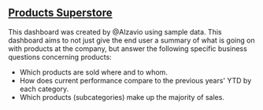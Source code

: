 ## [Products Superstore](https://public.tableau.com/app/profile/luiz.ramos2262/viz/ProductPerformance_16421590613470/ProductOverview?publish=yes)

This dashboard was created by @Alzavio using sample data. This dashboard aims to not just give the end user a summary of what is going on with products at the company, but answer the following specific business questions concerning products: 
- Which products are sold where and to whom.
- How does current performance compare to the previous years' YTD by each category.
- Which products (subcategories) make up the majority of sales.
